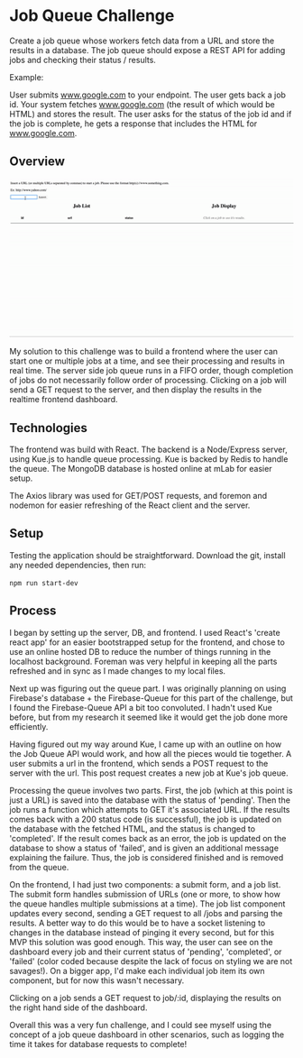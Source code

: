 # Job Queue Challenge

Create a job queue whose workers fetch data from a URL and store the results in a database. The job queue should expose a REST API for adding jobs and checking their status / results.

Example:

User submits www.google.com to your endpoint. The user gets back a job id. Your system fetches www.google.com (the result of which would be HTML) and stores the result. The user asks for the status of the job id and if the job is complete, he gets a response that includes the HTML for www.google.com.

## Overview

![sample](public/JobQueue.gif)

My solution to this challenge was to build a frontend where the user can start one or multiple jobs at a time, and see their processing and results in real time. The server side job queue runs in a FIFO order, though completion of jobs do not necessarily follow order of processing. Clicking on a job will send a GET request to the server, and then display the results in the realtime frontend dashboard.

## Technologies

The frontend was build with React. The backend is a Node/Express server, using Kue.js to handle queue processing. Kue is backed by Redis to handle the queue. The MongoDB database is hosted online at mLab for easier setup.

The Axios library was used for GET/POST requests, and foremon and nodemon for easier refreshing of the React client and the server.

## Setup

Testing the application should be straightforward. Download the git, install any needed dependencies, then run:

`npm run start-dev`

## Process

I began by setting up the server, DB, and frontend. I used React's 'create react app' for an easier bootstrapped setup for the frontend, and chose to use an online hosted DB to reduce the number of things running in the localhost background. Foreman was very helpful in keeping all the parts refreshed and in sync as I made changes to my local files.

Next up was figuring out the queue part. I was originally planning on using Firebase's database + the Firebase-Queue for this part of the challenge, but I found the Firebase-Queue API a bit too convoluted. I hadn't used Kue before, but from my research it seemed like it would get the job done more efficiently.

Having figured out my way around Kue, I came up with an outline on how the Job Queue API would work, and how all the pieces would tie together. A user submits a url in the frontend, which sends a POST request to the server with the url. This post request creates a new job at Kue's job queue.

Processing the queue involves two parts. First, the job (which at this point is just a URL) is saved into the database with the status of 'pending'. Then the job runs a function which attempts to GET it's associated URL. If the results comes back with a 200 status code (is successful), the job is updated on the database with the fetched HTML, and the status is changed to 'completed'. If the result comes back as an error, the job is updated on the database to show a status of 'failed', and is given an additional message explaining the failure. Thus, the job is considered finished and is removed from the queue.  

On the frontend, I had just two components: a submit form, and a job list. The submit form handles submission of URLs (one or more, to show how the queue handles multiple submissions at a time). The job list component updates every second, sending a GET request to all /jobs and parsing the results. A better way to do this would be to have a socket listening to changes in the database instead of pinging it every second, but for this MVP this solution was good enough. This way, the user can see on the dashboard every job and their current status of 'pending', 'completed', or
'failed' (color coded because despite the lack of focus on styling we are not savages!). On a bigger app, I'd make each individual job item its own component, but for now this wasn't necessary.

Clicking on a job sends a GET request to job/:id, displaying the results on the right hand side of the dashboard.

Overall this was a very fun challenge, and I could see myself using the concept of a job queue dashboard in other scenarios, such as logging the time it takes for database requests to complete!
